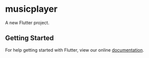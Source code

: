 # musicplayer

A new Flutter project.

## Getting Started

For help getting started with Flutter, view our online
[documentation](https://flutter.io/).
